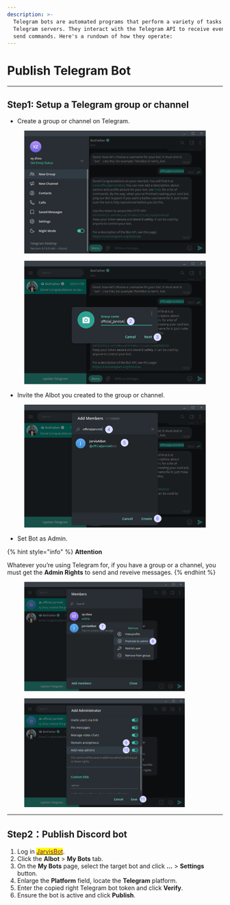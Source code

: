 ```yaml
---
description: >-
  Telegram bots are automated programs that perform a variety of tasks on
  Telegram servers. They interact with the Telegram API to receive events and
  send commands. Here's a rundown of how they operate:
---
```


# Publish Telegram Bot

***

## Step1: Setup a Telegram group or channel

* Create a group or channel on Telegram.

<figure><img src="../.gitbook/assets/image (30).png" alt=""><figcaption></figcaption></figure>

<figure><img src="../.gitbook/assets/image (27).png" alt=""><figcaption></figcaption></figure>

* Invite the AIbot you created to the group or channel.

<figure><img src="../.gitbook/assets/image (31).png" alt=""><figcaption></figcaption></figure>

* Set Bot as Admin.

{% hint style="info" %}
**Attention**

Whatever you’re using Telegram for, if you have a group or a channel, you must get the **Admin Rights** to send and reveive messages.
{% endhint %}

<div align="left" data-full-width="false">

<figure><img src="../.gitbook/assets/image (32).png" alt="" width="375"><figcaption></figcaption></figure>

 

<figure><img src="../.gitbook/assets/image (33).png" alt="" width="375"><figcaption></figcaption></figure>

</div>

***

## Step2：Publish Discord bot

1. Log in [<mark style="color:purple;">JarvisBot</mark>](https://jarvisbot.emchub.ai/).
2. Click the **AIbot** > **My Bots** tab.
3. On the **My Bots** page, select the target bot and click **...** > **Settings** button.
4. Enlarge the **Platform** field, locate the **Telegram** platform.
5. Enter the copied right Telegram bot token and click **Verify**.
6. Ensure the bot is active and click **Publish**.
